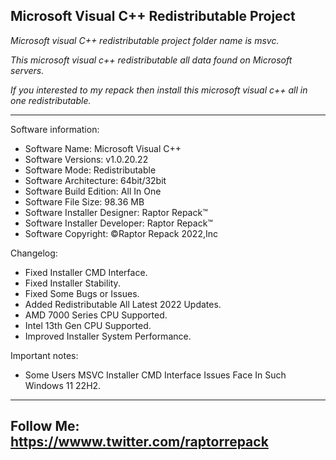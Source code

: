 Microsoft Visual C++ Redistributable Project
--------------------------------------------------------------------------------------------------------------------
*Microsoft visual C++ redistributable project folder name  is msvc.*

*This microsoft visual c++ redistributable all data found on Microsoft servers.*

*If you interested to my repack then install this microsoft visual c++ all in one redistributable.*

--------------------------------------------------------------------------------------------------------------------

Software information:
- Software Name: Microsoft Visual C++
- Software Versions: v1.0.20.22
- Software Mode: Redistributable
- Software Architecture: 64bit/32bit
- Software Build Edition: All In One
- Software File Size: 98.36 MB
- Software Installer Designer: Raptor Repack™
- Software Installer Developer: Raptor Repack™
- Software Copyright: ©Raptor Repack 2022,Inc

Changelog:
- Fixed Installer CMD Interface.
- Fixed Installer Stability.
- Fixed Some Bugs or Issues.
- Added Redistributable All Latest 2022 Updates.
- AMD 7000 Series CPU Supported.
- Intel 13th Gen CPU Supported.
- Improved Installer System Performance.

Important notes:
- Some Users MSVC Installer CMD Interface Issues Face In Such Windows 11 22H2.
--------------------------------------------------------------------------------------------------------------------
Follow Me: https://wwww.twitter.com/raptorrepack
--------------------------------------------------------------------------------------------------------------------
